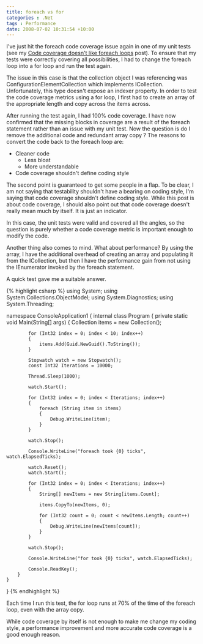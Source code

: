 ```yaml
---
title: foreach vs for
categories : .Net
tags : Performance
date: 2008-07-02 10:31:54 +10:00
---
```


I've just hit the foreach code coverage issue again in one of my unit tests (see my [Code coverage doesn't like foreach loops][0] post). To ensure that my tests were correctly covering all possibilities, I had to change the foreach loop into a for loop and run the test again. 

The issue in this case is that the collection object I was referencing was ConfigurationElementCollection which implements ICollection. Unfortunately, this type doesn't expose an indexer property. In order to test the code coverage metrics using a for loop, I first had to create an array of the appropriate length and copy across the items across.

After running the test again, I had 100% code coverage. I have now confirmed that the missing blocks in coverage are a result of the foreach statement rather than an issue with my unit test. Now the question is do I remove the additional code and redundant array copy ? The reasons to convert the code back to the foreach loop are:

<!--more-->

* Cleaner code 
  * Less bloat
  * More understandable
* Code coverage shouldn't define coding style

The second point is guaranteed to get some people in a flap. To be clear, I am not saying that testability shouldn't have a bearing on coding style, I'm saying that code coverage shouldn't define coding style. While this post is about code coverage, I should also point out that code coverage doesn't really mean much by itself. It is just an indicator.

In this case, the unit tests were valid and covered all the angles, so the question is purely whether a code coverage metric is important enough to modify the code. 

Another thing also comes to mind. What about performance? By using the array, I have the additional overhead of creating an array and populating it from the ICollection, but then I have the performance gain from not using the IEnumerator invoked by the foreach statement.

A quick test gave me a suitable answer.

{% highlight csharp %}
using System;
using System.Collections.ObjectModel;
using System.Diagnostics;
using System.Threading;
     
namespace ConsoleApplication1
{
    internal class Program
    {
        private static void Main(String[] args)
        {
            Collection<String> items = new Collection<String>();
     
            for (Int32 index = 0; index < 10; index++)
            {
                items.Add(Guid.NewGuid().ToString());
            }
     
            Stopwatch watch = new Stopwatch();
            const Int32 Iterations = 10000;
     
            Thread.Sleep(1000);
     
            watch.Start();
     
            for (Int32 index = 0; index < Iterations; index++)
            {
                foreach (String item in items)
                {
                    Debug.WriteLine(item);
                }
            }
     
            watch.Stop();
     
            Console.WriteLine("foreach took {0} ticks", watch.ElapsedTicks);
     
            watch.Reset();
            watch.Start();
     
            for (Int32 index = 0; index < Iterations; index++)
            {
                String[] newItems = new String[items.Count];
     
                items.CopyTo(newItems, 0);
     
                for (Int32 count = 0; count < newItems.Length; count++)
                {
                    Debug.WriteLine(newItems[count]);
                }
            }
     
            watch.Stop();
     
            Console.WriteLine("for took {0} ticks", watch.ElapsedTicks);
     
            Console.ReadKey();
        }
    }
}
{% endhighlight %}

Each time I run this test, the for loop runs at 70% of the time of the foreach loop, even with the array copy.

While code coverage by itself is not enough to make me change my coding style, a performance improvement and more accurate code coverage is a good enough reason.

[0]: /2008/04/04/code-coverage-doesn-t-like-foreach-loops/
